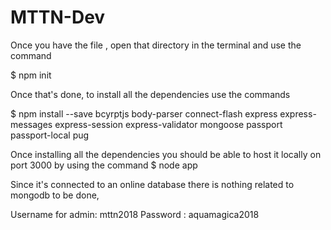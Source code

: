 # MTTN-Dev

Once you have the file , open that directory in the terminal and use the command 

$ npm init

Once that's done, to install all the dependencies use the commands

$ npm install --save bcyrptjs body-parser connect-flash express express-messages express-session express-validator mongoose passport passport-local pug


Once installing all the dependencies you should be able to host it locally on port 3000
by using the command 
 $ node app

Since it's connected to an online database there is nothing related to mongodb to be done, 


Username for admin: mttn2018
Password : aquamagica2018


